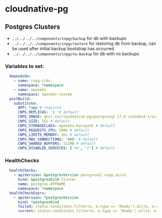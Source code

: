 # cloudnative-pg

## Postgres Clusters

- `../../../../components/cnpg/backup` for db with backups
- `../../../../components/cnpg/restore` for restoring db from backup, can be used after initial backup bootstrap has occurred
- `../../../../components/cnpg/no-backup` for db with no backups

### Variables to set:

```yaml
  dependsOn:
    - name: cnpg-crds
      namespace: *namespace
    - name: openebs
      namespace: openebs-system
  postBuild:
    substitute:
      APP: *app # required
      CNPG_REPLICAS: '1 '# default
      CNPG_IMAGE: ghcr.io/cloudnative-pg/postgresql:17.6-standard-trixie@sha256:e185037ad4c926fece1d3cfd1ec99680a862d7d02b160354e263a04a2d46b5f5 # required
      CNPG_SIZE: 2Gi # default
      CNPG_STORAGECLASS: openebs-hostpath # default
      CNPG_REQUESTS_CPU: 500m # default
      CNPG_LIMITS_MEMORY: 2Gi # default
      CNPG_MAX_CONNECTIONS: '600' # default
      CNPG_SHARED_BUFFERS: 512MB # default
      CNPG_DISABLED_SERVICES: ['ro', 'r'] # default
```


### HealthChecks

```yaml
  healthChecks:
    - apiVersion: &postgresVersion postgresql.cnpg.io/v1
      kind: &postgresKind Cluster
      name: postgres-APPNAME
      namespace: *namespace
  healthCheckExprs:
    - apiVersion: *postgresVersion
      kind: *postgresKind
      failed: status.conditions.filter(e, e.type == 'Ready').all(e, e.status == 'False')
      current: status.conditions.filter(e, e.type == 'Ready').all(e, e.status == 'True')
```
